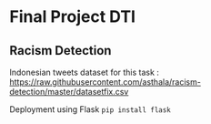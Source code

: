 # Final Project DTI

## Racism Detection

Indonesian tweets dataset for this task : 
https://raw.githubusercontent.com/asthala/racism-detection/master/datasetfix.csv

Deployment using Flask
`pip install flask`
